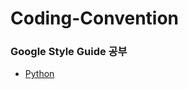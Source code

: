 # Coding-Convention
### Google Style Guide 공부
- [Python](https://github.com/donusKim/Coding-Convention/tree/main/Python)
